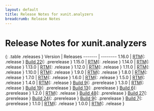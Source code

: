 ```yaml
---
layout: default
title: Release Notes for xunit.analyzers
breadcrumb: Release Notes
---
```


# Release Notes for xunit.analyzers

{: .table .releases }
Version | Releases
------- | --------
1.16.0  | [RTM](1.16.0){: .release } [Build 22](1.16.0-pre.22){: .prerelease }
1.15.0  | [RTM](1.15.0){: .release }
1.14.0  | [RTM](1.14.0){: .release }
1.13.0  | [RTM](1.13.0){: .release }
1.12.0  | [RTM](1.12.0){: .release }
1.11.0  | [RTM](1.11.0){: .release }
1.10.0  | [RTM](1.10.0){: .release }
1.9.0   | [RTM](1.9.0){: .release }
1.8.0   | [RTM](1.8.0){: .release }
1.7.0   | [RTM](1.7.0){: .release }
1.6.0   | [RTM](1.6.0){: .release }
1.5.0   | [RTM](1.5.0){: .release }
1.4.0   | [RTM](1.4.0){: .release } [Build 9](1.4.0-pre.9){: .prerelease }
1.3.0   | [RTM](1.3.0){: .release } [Build 19](1.3.0-pre.19){: .prerelease } [Build 13](1.3.0-pre.13){: .prerelease } [Build 6](1.3.0-pre.6){: .prerelease }
1.2.0   | [RTM](1.2.0){: .release } [Build 48](1.2.0-pre.48){: .prerelease } [Build 27](1.2.0-pre.27){: .prerelease } [Build 24](1.2.0-pre.24){: .prerelease } [Build 9](1.2.0-pre.9){: .prerelease } [Build 7](1.2.0-pre.7){: .prerelease }
1.1.0   | [RTM](1.1.0){: .release }
1.0.0   | [RTM](1.0.0){: .release }
